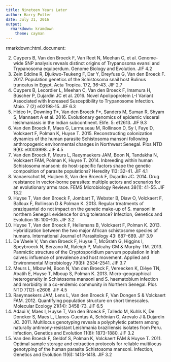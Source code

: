 ```yaml
---
title: Nineteen Years Later
author: Harry Potter
date: July 31, 2016
output:
  rmarkdown: kramdown
    theme: cayman
---
```

  rmarkdown::html_document:

2.	Cuypers B, Van den Broeck F, Van Reet N, Meehan C, et al. Genome-wide SNP analysis reveals distinct origins of Trypanosoma evansi and Trypanosoma equiperdum. Genome Biology and Evolution. JIF 4.2
3.	Zein Eddine R, Djuikwo-Teukeng F, Dar Y, Dreyfuss G, Van den Broeck F. 2017. Population genetics of the Schistosoma snail host Bulinus truncatus in Egypt. Acta Tropica. 172, 36-43. JIF 2.7
4.	Cuypers B, Lecordier L, Meehan C, Van den Broeck F, Imamura H, Büscher P, Dujardin JC et al. 2016. Novel Apolipoprotein L-I Variant Associated with Increased Susceptibility to Trypanosome Infection. Mbio. 7 (2) e02198-15. JIF 6.3
5.	Hideo I*, Downing T*, Van den Broeck F*, Sanders M, Suman R, Shyam S, Mannaert A et al. 2016. Evolutionary genomics of epidemic visceral leishmaniasis in the Indian subcontinent. Elife. 5: e12613. JIF 9.3
6.	Van den Broeck F, Maes G, Larmuseau M, Rollinson D, Sy I, Faye D, Volckaert F, Polman K, Huyse T. 2015. Reconstructing colonization dynamics of the human parasite Schistosoma mansoni following anthropogenic environmental changes in Northwest Senegal. Plos NTD 9(8): e0003998. JIF 4.5
7.	Van den Broeck F, Meurs L, Raeymaekers JAM, Boon N, Tandakha N, Volckaert FAM, Polman K, Huyse T. 2014. Inbreeding within human Schistosoma mansoni: do host-specific factors shape the genetic composition of parasite populations? Heredity 113: 32-41. JIF 4.1
8.	Vanaerschot M, Huijben S, Van den Broeck F, Dujardin JC. 2014. Drug resistance in vector-borne parasites: multiple actors and scenarios for an evolutionary arms race. FEMS Microbiology Reviews 38(1): 41-55. JIF 13.2
9.	Huyse T, Van den Broeck F, Jombart T, Webster B, Diaw O, Volckaert F, Balloux F, Rollinson D & Polman K. 2013. Regular treatments of praziquantel do not impact on the genetic make-up of S. mansoni in northern Senegal: evidence for drug tolerance? Infection, Genetics and Evolution 18: 100–105. JIF 3.2
10.	Huyse T, Van den Broeck F, Hellemans B, Volckaert F, Polman K. 2013. Hybridization between the two major African schistosome species of humans. International Journal of Parasitology 43: 687–689. JIF 3.9
11.	De Waele V, Van den Broeck F, Huyse T, McGrath G, Higgins I, Speybroeck N, Berzano M, Raleigh P, Mulcahy GM & Murphy TM. 2013. Panmictic structure of the Cryptosporidium parvum population in Irish calves: influence of prevalence and host movement. Applied and Environmental Microbiology 79(8): 2534-2541. JIF 3.7
12.	Meurs L, Mbow M, Boon N, Van den Broeck F, Vereecken K, Dièye TN, Abatih E, Huyse T, Mboup S, Polman K. 2013. Micro-geographical heterogeneity in Schistosoma mansoni and S. haematobium infection and morbidity in a co-endemic community in Northern Senegal. Plos NTD 7(12): e2608. JIF 4.5
13.	Raeymaekers JAM, Lens L, Van den Broeck F, Van Dongen S & Volckaert FAM. 2012. Quantifying population structure on short timescales. Molecular Ecology 21(14): 3458-73. JIF 6.5
14.	Adaui V, Maes I, Huyse T, Van den Broeck F, Talledo M, Kuhls K, De Doncker S, Maes L, Llanos-Cuentas A, Schönian G, Arevalo J & Dujardin JC. 2011. Multilocus genotyping reveals a polyphyletic pattern among naturally antimony-resistant Leishmania braziliensis isolates from Peru. Infection, Genetics and Evolution 11(8): 1873-1880. JIF 3.2
15.	Van den Broeck F, Geldof S, Polman K, Volckaert FAM & Huyse T. 2011. Optimal sample storage and extraction protocols for reliable multilocus genotyping of the human parasite Schistosoma mansoni. Infection, Genetics and Evolution 11(6): 1413-1418. JIF 3.2
